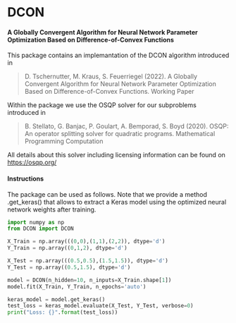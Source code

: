 # DCON
#### A Globally Convergent Algorithm for Neural Network Parameter Optimization Based on Difference-of-Convex Functions

This package contains an implemantation of the DCON algorithm introduced in
> D. Tschernutter, M. Kraus, S. Feuerriegel (2022). A Globally Convergent Algorithm for Neural Network Parameter Optimization Based on Difference-of-Convex Functions. Working Paper

Within the package we use the OSQP solver for our subproblems introduced in
> B. Stellato, G. Banjac, P. Goulart, A. Bemporad, S. Boyd (2020). OSQP: An operator splitting solver for quadratic programs. Mathematical Programming Computation

All details about this solver including licensing information can be found on https://osqp.org/

#### Instructions

The package can be used as follows. Note that we provide a method .get_keras() that allows to extract a Keras model using the optimized neural network weights after training.

```python
import numpy as np
from DCON import DCON

X_Train = np.array(((0,0),(1,1),(2,2)), dtype='d')
Y_Train = np.array((0,1,2), dtype='d')

X_Test = np.array(((0.5,0.5),(1.5,1.5)), dtype='d')
Y_Test = np.array((0.5,1.5), dtype='d')

model = DCON(n_hidden=10, n_inputs=X_Train.shape[1])
model.fit(X_Train, Y_Train, n_epochs='auto')

keras_model = model.get_keras()
test_loss = keras_model.evaluate(X_Test, Y_Test, verbose=0)
print("Loss: {}".format(test_loss))
```